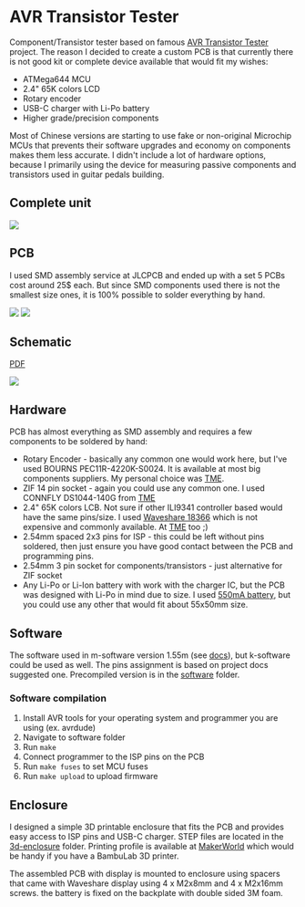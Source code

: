# AVR Transistor Tester

Component/Transistor tester based on famous [AVR Transistor Tester](https://www.mikrocontroller.net/articles/AVR_Transistortester) project. The reason I decided to create a custom PCB is that currently there is not good kit or complete device available that would fit my wishes:

- ATMega644 MCU
- 2.4" 65K colors LCD
- Rotary encoder
- USB-C charger with Li-Po battery
- Higher grade/precision components

Most of Chinese versions are starting to use fake or non-original Microchip MCUs that prevents their software upgrades and economy on components makes them less accurate. I didn't include a lot of hardware options, because I primarily using the device for measuring passive components and transistors used in guitar pedals building.

## Complete unit

![](https://github.com/vitaliy-bobrov/avr-transistor-tester/blob/main/images/ttester-complete.jpg)

## PCB

I used SMD assembly service at JLCPCB and ended up with a set 5 PCBs cost around 25$ each. But since SMD components used there is not the smallest size ones, it is 100% possible to solder everything by hand.

![](https://github.com/vitaliy-bobrov/avr-transistor-tester/blob/main/images/ttester-pcb-components.jpg)
![](https://github.com/vitaliy-bobrov/avr-transistor-tester/blob/main/images/ttester-pcb-controls.jpg)

## Schematic

[PDF](https://github.com/vitaliy-bobrov/avr-transistor-tester/blob/main/schematic.pdf)

![](https://github.com/vitaliy-bobrov/avr-transistor-tester/blob/main/images/schematic.png)

## Hardware

PCB has almost everything as SMD assembly and requires a few components to be soldered by hand:

- Rotary Encoder - basically any common one would work here, but I've used BOURNS PEC11R-4220K-S0024. It is available at most big components suppliers. My personal choice was [TME](https://www.tme.eu/pl/details/pec11r-4220k-s0024/enkodery-inkrementalne/bourns/).
- ZIF 14 pin socket - again you could use any common one. I used CONNFLY DS1044-140G from [TME](https://www.tme.eu/pl/details/ds1044-140g/podstawki-testowe/connfly/)
- 2.4" 65K colors LCB. Not sure if other ILI9341 controller based would have the same pins/size. I used [Waveshare 18366](https://www.waveshare.com/2.4inch-lcd-module.htm) which is not expensive and commonly available. At [TME](https://www.tme.eu/pl/details/wsh-18366/wyswietlacze-lcd-graficzne/waveshare/18366/) too ;)
- 2.54mm spaced 2x3 pins for ISP - this could be left without pins soldered, then just ensure you have good contact between the PCB and programming pins.
- 2.54mm 3 pin socket for components/transistors - just alternative for ZIF socket
- Any Li-Po or Li-Ion battery with work with the charger IC, but the PCB was designed with Li-Po in mind due to size. I used [550mA battery](https://www.tme.eu/pl/details/aky-lp503040/akumulatory/akyga-battery/aky0185/), but you could use any other that would fit about 55x50mm size.

## Software

The software used in m-software version 1.55m (see [docs](https://github.com/madires/Transistortester-Warehouse/tree/master/Documentation)), but k-software could be used as well. The pins assignment is based on project docs suggested one. Precompiled version is in the [software](https://github.com/vitaliy-bobrov/avr-transistor-tester/blob/main/software/) folder.

### Software compilation

1. Install AVR tools for your operating system and programmer you are using (ex. avrdude)
2. Navigate to software folder
3. Run `make`
4. Connect programmer to the ISP pins on the PCB
5. Run `make fuses` to set MCU fuses
6. Run `make upload` to upload firmware

## Enclosure

I designed a simple 3D printable enclosure that fits the PCB and provides easy access to ISP pins and USB-C charger. STEP files are located in the [3d-enclosure](https://github.com/vitaliy-bobrov/avr-transistor-tester/blob/main/3d-enclosure/) folder. Printing profile is available at [MakerWorld](https://makerworld.com/en/models/883799#profileId-838469) which would be handy if you have a BambuLab 3D printer.

The assembled PCB with display is mounted to enclosure using spacers that came with Waveshare display using 4 x M2x8mm and 4 x M2x16mm screws. the battery is fixed on the backplate with double sided 3M foam.

